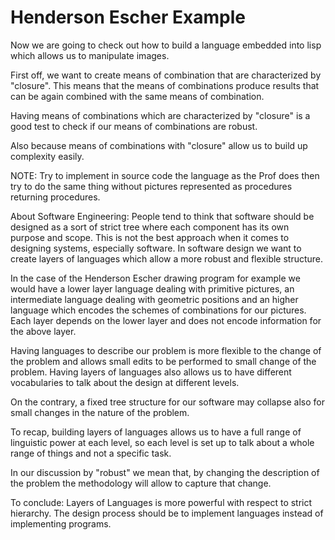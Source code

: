 # Henderson Escher Example

Now we are going to check out how to build a language embedded
into lisp which allows us to manipulate images.

First off, we want to create means of combination that are characterized
by "closure". This means that the means of combinations produce results
that can be again combined with the same means of combination.

Having means of combinations which are characterized by "closure"
is a good test to check if our means of combinations are robust.

Also because means of combinations with "closure" allow us to build
up complexity easily.

NOTE: Try to implement in source code the language as the Prof does
then try to do the same thing without pictures represented as
procedures returning procedures.


About Software Engineering: People tend to think that software
should be designed as a sort of strict tree where each component
has its own purpose and scope.
This is not the best approach when it comes to designing systems,
especially software. In software design we want to create layers
of languages which allow a more robust and flexible structure.

In the case of the Henderson Escher drawing program for example
we would have a lower layer language dealing with primitive
pictures, an intermediate language dealing with geometric positions
and an higher language which encodes the schemes of combinations for
our pictures.
Each layer depends on the lower layer and does not encode information
for the above layer.

Having languages to describe our problem is more flexible to the change
of the problem and allows small edits to be performed to small change
of the problem. 
Having layers of languages also allows us to have different vocabularies
to talk about the design at different levels. 

On the contrary, a fixed tree structure for our software may collapse
also for small changes in the nature of the problem.

To recap, building layers of languages allows us to have a full range
of linguistic power at each level, so each level is set up to talk
about a whole range of things and not a specific task.

In our discussion by "robust" we mean that, by changing the description
of the problem the methodology will allow to capture that change.

To conclude:
Layers of Languages is more powerful with respect to strict hierarchy.
The design process should be to implement languages instead of implementing
programs.
